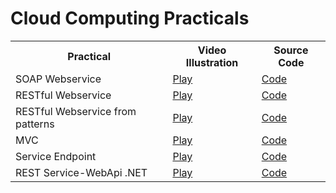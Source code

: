 # Cloud Computing Practicals

<table>
  <tr>
    <th>Practical</th>
    <th>Video Illustration</th>
    <th>Source Code</th>
  </tr>
  <tr>
    <td>SOAP Webservice</td>
    <td><a href="https://drive.google.com/file/d/1XNpBJsIk3w1HFtQbvspvfa-ttN6kSTq0/view?usp=drive_link" target="_blank">Play</a></td>
    <td><a href="./PracticalApplication1/">Code</a></td>
  </tr>
  <tr>
    <td>RESTful Webservice</td>
    <td><a href="https://drive.google.com/file/d/1Fx9JRiZA7Qnfc1aX3N97cp6F570iNRrh/view?usp=drive_link" target="_blank">Play</a></td>
    <td><a href="./ProjectApplication2/">Code</a></td>
  </tr>
  <tr>
    <td>RESTful Webservice from patterns</td>
    <td><a href="https://drive.google.com/file/d/1422B6CgbAtX0UuXmDSFz8fElYHVmPySI/view?usp=drive_link" target="_blank">Play</a></td>
    <td><a href="./PracticalApplication3/">Code</a></td>
  </tr>
  <tr>
    <td>MVC</td>
    <td><a href="https://drive.google.com/file/d/1_qbwk8iKUEX1AQ1oukow6Svdp55Q040K/view?usp=drive_link" target="_blank">Play</a></td>
    <td><a href="./PracticalApplication4/">Code</a></td>
  </tr>
  <tr>
    <td>Service Endpoint</td>
    <td><a href="https://drive.google.com/file/d/16PdfUteqxshIIyH3DRYALb7lhKzCItQR/view?usp=drive_link" target="_blank">Play</a></td>
    <td><a href="./PracticalApplication5/">Code</a></td>
  </tr>
  <tr>
    <td>REST Service-WebApi .NET</td>
    <td><a href="https://drive.google.com/file/d/1IeTQQe_NG85FbpV9zGOe5POqbBXC9OuV/view?usp=drive_link" target="_blank">Play</a></td>
    <td><a href="./PracticalApplication6/">Code</a></td>
  </tr>
</table>